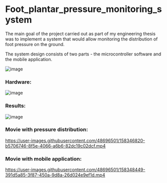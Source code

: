 # Foot_plantar_pressure_monitoring_system

The main goal of the project carried out as part of my engineering thesis was to implement a system that would allow monitoring the distribution of foot pressure on the ground.

The system design consists of two parts - the microcontroller software and the mobile application.


![image](https://user-images.githubusercontent.com/48696501/158345593-57850895-7eab-4d96-a76e-1c67431ca25e.png)

### Hardware: 

![image](https://user-images.githubusercontent.com/48696501/158346448-fd4f707e-58f8-4040-9a6e-b7209c2ff410.png)

### Results: 

![image](https://user-images.githubusercontent.com/48696501/158346290-b2494e15-603f-477e-aab2-5ce236c2f1d3.png)


### Movie with pressure distribution:

https://user-images.githubusercontent.com/48696501/158346820-b5706746-8f5e-4066-a6b6-82dc19c02dcf.mp4



### Movie with mobile application:

https://user-images.githubusercontent.com/48696501/158348449-391d5a85-3f87-450a-9d8a-26d024e9ef1d.mp4

